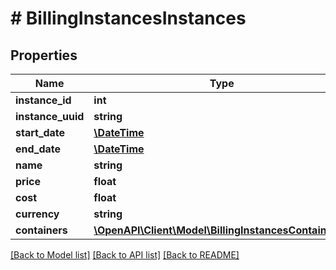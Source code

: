# # BillingInstancesInstances

## Properties

Name | Type | Description | Notes
------------ | ------------- | ------------- | -------------
**instance_id** | **int** |  | [optional]
**instance_uuid** | **string** |  | [optional]
**start_date** | [**\DateTime**](\DateTime.md) |  | [optional]
**end_date** | [**\DateTime**](\DateTime.md) |  | [optional]
**name** | **string** |  | [optional]
**price** | **float** |  | [optional]
**cost** | **float** |  | [optional]
**currency** | **string** |  | [optional]
**containers** | [**\OpenAPI\Client\Model\BillingInstancesContainers[]**](BillingInstancesContainers.md) |  | [optional]

[[Back to Model list]](../../README.md#models) [[Back to API list]](../../README.md#endpoints) [[Back to README]](../../README.md)
